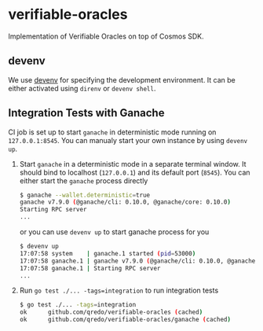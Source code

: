# verifiable-oracles

Implementation of Verifiable Oracles on top of Cosmos SDK.

## devenv

We use [devenv](https://devenv.sh/getting-started/) for specifying the
development environment. It can be either activated using `direnv` or `devenv
shell`.

## Integration Tests with Ganache

CI job is set up to start `ganache` in deterministic mode running on
`127.0.0.1:8545`.  You can manualy start your own instance by using `devenv up`.

1. Start `ganache` in a deterministic mode in a separate terminal window.  It
should bind to localhost (`127.0.0.1`) and its default port (`8545`).  You can
either start the `ganache` process directly

    ```sh
    $ ganache --wallet.deterministic=true
    ganache v7.9.0 (@ganache/cli: 0.10.0, @ganache/core: 0.10.0)
    Starting RPC server
    ...
    ```

    or you can use `devenv up` to start ganache process for you

    ```sh
    $ devenv up
    17:07:58 system    | ganache.1 started (pid=53000)
    17:07:58 ganache.1 | ganache v7.9.0 (@ganache/cli: 0.10.0, @ganache/core: 0.10.0)
    17:07:58 ganache.1 | Starting RPC server
    ...
    ```

2. Run `go test ./... -tags=integration` to run integration tests

    ```sh
    $ go test ./... -tags=integration
    ok      github.com/qredo/verifiable-oracles (cached)
    ok      github.com/qredo/verifiable-oracles/ganache (cached)
    ```
